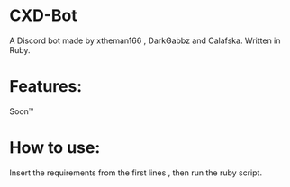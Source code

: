 # CXD-Bot

A Discord bot made by xtheman166 , DarkGabbz and Calafska.
Written in Ruby.

# Features:

Soon™ 

# How to use:

Insert the requirements from the first lines , then run the ruby script.
